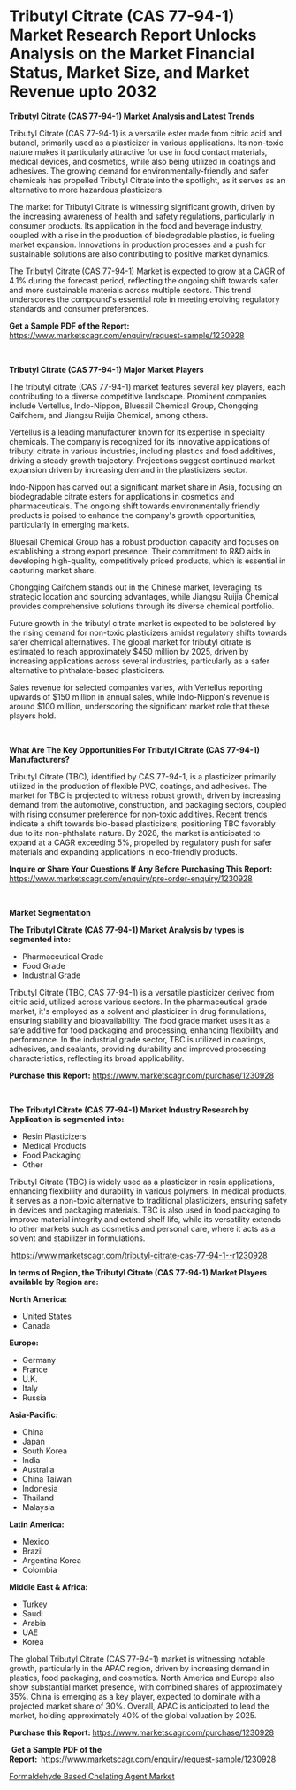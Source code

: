 <p><h1>Tributyl Citrate (CAS 77-94-1) Market Research Report Unlocks Analysis on the Market Financial Status, Market Size, and Market Revenue upto 2032</h1></p><p><strong>Tributyl Citrate (CAS 77-94-1) Market Analysis and Latest Trends</strong></p>
<p><p>Tributyl Citrate (CAS 77-94-1) is a versatile ester made from citric acid and butanol, primarily used as a plasticizer in various applications. Its non-toxic nature makes it particularly attractive for use in food contact materials, medical devices, and cosmetics, while also being utilized in coatings and adhesives. The growing demand for environmentally-friendly and safer chemicals has propelled Tributyl Citrate into the spotlight, as it serves as an alternative to more hazardous plasticizers.</p><p>The market for Tributyl Citrate is witnessing significant growth, driven by the increasing awareness of health and safety regulations, particularly in consumer products. Its application in the food and beverage industry, coupled with a rise in the production of biodegradable plastics, is fueling market expansion. Innovations in production processes and a push for sustainable solutions are also contributing to positive market dynamics.</p><p>The Tributyl Citrate (CAS 77-94-1) Market is expected to grow at a CAGR of 4.1% during the forecast period, reflecting the ongoing shift towards safer and more sustainable materials across multiple sectors. This trend underscores the compound's essential role in meeting evolving regulatory standards and consumer preferences.</p></p>
<p><strong>Get a Sample PDF of the Report:&nbsp;</strong> <a href="https://www.marketscagr.com/enquiry/request-sample/1230928?utm_campaign=2097&utm_medium=2&utm_source=Github&utm_content=ia&utm_term=03022025&utm_id=tributyl-citrate-cas-77-94-1">https://www.marketscagr.com/enquiry/request-sample/1230928</a></p>
<p>&nbsp;</p>
<p><strong>Tributyl Citrate (CAS 77-94-1) Major Market Players</strong></p>
<p><p>The tributyl citrate (CAS 77-94-1) market features several key players, each contributing to a diverse competitive landscape. Prominent companies include Vertellus, Indo-Nippon, Bluesail Chemical Group, Chongqing Caifchem, and Jiangsu Ruijia Chemical, among others.</p><p>Vertellus is a leading manufacturer known for its expertise in specialty chemicals. The company is recognized for its innovative applications of tributyl citrate in various industries, including plastics and food additives, driving a steady growth trajectory. Projections suggest continued market expansion driven by increasing demand in the plasticizers sector.</p><p>Indo-Nippon has carved out a significant market share in Asia, focusing on biodegradable citrate esters for applications in cosmetics and pharmaceuticals. The ongoing shift towards environmentally friendly products is poised to enhance the company's growth opportunities, particularly in emerging markets.</p><p>Bluesail Chemical Group has a robust production capacity and focuses on establishing a strong export presence. Their commitment to R&D aids in developing high-quality, competitively priced products, which is essential in capturing market share. </p><p>Chongqing Caifchem stands out in the Chinese market, leveraging its strategic location and sourcing advantages, while Jiangsu Ruijia Chemical provides comprehensive solutions through its diverse chemical portfolio.</p><p>Future growth in the tributyl citrate market is expected to be bolstered by the rising demand for non-toxic plasticizers amidst regulatory shifts towards safer chemical alternatives. The global market for tributyl citrate is estimated to reach approximately $450 million by 2025, driven by increasing applications across several industries, particularly as a safer alternative to phthalate-based plasticizers. </p><p>Sales revenue for selected companies varies, with Vertellus reporting upwards of $150 million in annual sales, while Indo-Nippon's revenue is around $100 million, underscoring the significant market role that these players hold.</p></p>
<p>&nbsp;</p>
<p><strong>What Are The Key Opportunities For Tributyl Citrate (CAS 77-94-1) Manufacturers?</strong></p>
<p><p>Tributyl Citrate (TBC), identified by CAS 77-94-1, is a plasticizer primarily utilized in the production of flexible PVC, coatings, and adhesives. The market for TBC is projected to witness robust growth, driven by increasing demand from the automotive, construction, and packaging sectors, coupled with rising consumer preference for non-toxic additives. Recent trends indicate a shift towards bio-based plasticizers, positioning TBC favorably due to its non-phthalate nature. By 2028, the market is anticipated to expand at a CAGR exceeding 5%, propelled by regulatory push for safer materials and expanding applications in eco-friendly products.</p></p>
<p><strong>Inquire or Share Your Questions If Any Before Purchasing This Report:</strong> <a href="https://www.marketscagr.com/enquiry/pre-order-enquiry/1230928?utm_campaign=2097&utm_medium=2&utm_source=Github&utm_content=ia&utm_term=03022025&utm_id=tributyl-citrate-cas-77-94-1">https://www.marketscagr.com/enquiry/pre-order-enquiry/1230928</a></p>
<p>&nbsp;</p>
<p><strong>Market Segmentation</strong></p>
<p><strong>The Tributyl Citrate (CAS 77-94-1) Market Analysis by types is segmented into:</strong></p>
<p><ul><li>Pharmaceutical Grade</li><li>Food Grade</li><li>Industrial Grade</li></ul></p>
<p><p>Tributyl Citrate (TBC, CAS 77-94-1) is a versatile plasticizer derived from citric acid, utilized across various sectors. In the pharmaceutical grade market, it's employed as a solvent and plasticizer in drug formulations, ensuring stability and bioavailability. The food grade market uses it as a safe additive for food packaging and processing, enhancing flexibility and performance. In the industrial grade sector, TBC is utilized in coatings, adhesives, and sealants, providing durability and improved processing characteristics, reflecting its broad applicability.</p></p>
<p><strong>Purchase this Report:&nbsp;</strong><a href="https://www.marketscagr.com/purchase/1230928?utm_campaign=2097&utm_medium=2&utm_source=Github&utm_content=ia&utm_term=03022025&utm_id=tributyl-citrate-cas-77-94-1">https://www.marketscagr.com/purchase/1230928</a></p>
<p>&nbsp;</p>
<p><strong>The Tributyl Citrate (CAS 77-94-1) Market Industry Research by Application is segmented into:</strong></p>
<p><ul><li>Resin Plasticizers</li><li>Medical Products</li><li>Food Packaging</li><li>Other</li></ul></p>
<p><p>Tributyl Citrate (TBC) is widely used as a plasticizer in resin applications, enhancing flexibility and durability in various polymers. In medical products, it serves as a non-toxic alternative to traditional plasticizers, ensuring safety in devices and packaging materials. TBC is also used in food packaging to improve material integrity and extend shelf life, while its versatility extends to other markets such as cosmetics and personal care, where it acts as a solvent and stabilizer in formulations.</p></p>
<p><a href="https://www.marketscagr.com/tributyl-citrate-cas-77-94-1--r1230928?utm_campaign=2097&utm_medium=2&utm_source=Github&utm_content=ia&utm_term=03022025&utm_id=tributyl-citrate-cas-77-94-1">&nbsp;https://www.marketscagr.com/tributyl-citrate-cas-77-94-1--r1230928</a></p>
<p><strong>In terms of Region, the Tributyl Citrate (CAS 77-94-1) Market Players available by Region are:</strong></p>
<p>
    <p> <strong> North America: </strong>
        <ul>
            <li>United States</li>
            <li>Canada</li>
        </ul>
        </p> 
    <p> <strong> Europe: </strong>
        <ul>
            <li>Germany</li>
            <li>France</li>
            <li>U.K.</li>
            <li>Italy</li>
            <li>Russia</li>
        </ul>
        </p> 
    <p> <strong> Asia-Pacific: </strong>
        <ul>
            <li>China</li>
            <li>Japan</li>
            <li>South Korea</li>
            <li>India</li>
            <li>Australia</li>
            <li>China Taiwan</li>
            <li>Indonesia</li>
            <li>Thailand</li>
            <li>Malaysia</li>
        </ul>
        </p> 
    <p> <strong> Latin America: </strong>
        <ul>
            <li>Mexico</li>
            <li>Brazil</li>
            <li>Argentina Korea</li>
            <li>Colombia</li>
        </ul>
        </p> 
    <p> <strong> Middle East & Africa: </strong>
        <ul>
            <li>Turkey</li>
            <li>Saudi</li>
            <li>Arabia</li>
            <li>UAE</li>
            <li>Korea</li>
        </ul>
    </p>
    </p>
<p><p>The global Tributyl Citrate (CAS 77-94-1) market is witnessing notable growth, particularly in the APAC region, driven by increasing demand in plastics, food packaging, and cosmetics. North America and Europe also show substantial market presence, with combined shares of approximately 35%. China is emerging as a key player, expected to dominate with a projected market share of 30%. Overall, APAC is anticipated to lead the market, holding approximately 40% of the global valuation by 2025.</p></p>
<p><strong>Purchase this Report: </strong><a href="https://www.marketscagr.com/purchase/1230928?utm_campaign=2097&utm_medium=2&utm_source=Github&utm_content=ia&utm_term=03022025&utm_id=tributyl-citrate-cas-77-94-1">https://www.marketscagr.com/purchase/1230928</a></p>
<p>&nbsp;<strong>Get a Sample PDF of the Report:&nbsp;&nbsp;</strong><a href="https://www.marketscagr.com/enquiry/request-sample/1230928?utm_campaign=2097&utm_medium=2&utm_source=Github&utm_content=ia&utm_term=03022025&utm_id=tributyl-citrate-cas-77-94-1">https://www.marketscagr.com/enquiry/request-sample/1230928</a></p>
<p><strong></strong></p>
<p><p><a href="https://github.com/FlorianWolf90/Market-Research-Report-List-1/blob/main/formaldehyde-based-chelating-agent-market.md?utm_campaign=2097&utm_medium=2&utm_source=Github&utm_content=ia&utm_term=03022025&utm_id=tributyl-citrate-cas-77-94-1">Formaldehyde Based Chelating Agent Market</a></p></p>